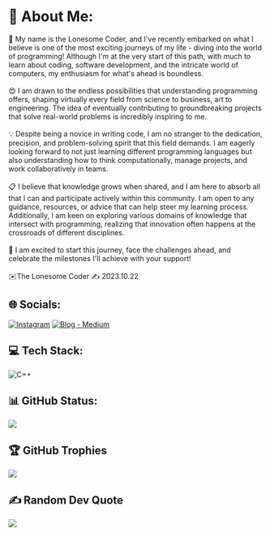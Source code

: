 # 💫 About Me:
🙌 My name is the Lonesome Coder, and I've recently embarked on what I believe is one of the most exciting journeys of my life - diving into the world of programming! Although I'm at the very start of this path, with much to learn about coding, software development, and the intricate world of computers, my enthusiasm for what's ahead is boundless.<br><br>😍 I am drawn to the endless possibilities that understanding programming offers, shaping virtually every field from science to business, art to engineering. The idea of eventually contributing to groundbreaking projects that solve real-world problems is incredibly inspiring to me.<br><br>💡 Despite being a novice in writing code, I am no stranger to the dedication, precision, and problem-solving spirit that this field demands. I am eagerly looking forward to not just learning different programming languages but also understanding how to think computationally, manage projects, and work collaboratively in teams.<br><br>📋 I believe that knowledge grows when shared, and I am here to absorb all that I can and participate actively within this community. I am open to any guidance, resources, or advice that can help steer my learning process. Additionally, I am keen on exploring various domains of knowledge that intersect with programming, realizing that innovation often happens at the crossroads of different disciplines.<br><br>💖 I am excited to start this journey, face the challenges ahead, and celebrate the milestones I'll achieve with your support!<br><br>✉️The Lonesome Coder ✍️ 2023.10.22


## 🌐 Socials:
[![Instagram](https://img.shields.io/badge/Instagram-%23E4405F.svg?logo=Instagram&logoColor=white)](https://instagram.com/the.lonesome.coder) 
[![Blog - Medium](https://img.shields.io/badge/Blog%20--%20Medium-FFFF00?style=flat&logo=medium)](https://medium.com/@the.lonesome.coder)

## 💻 Tech Stack:
![C++](https://img.shields.io/badge/c++-%2300599C.svg?style=for-the-badge&logo=c%2B%2B&logoColor=white)

## 📊 GitHub Status:
![](https://github-readme-stats.vercel.app/api/top-langs/?username=The-Lonesome-Coder&theme=dark&hide_border=false&include_all_commits=true&count_private=false&layout=compact)

## 🏆 GitHub Trophies
![](https://github-profile-trophy.vercel.app/?username=The-Lonesome-Coder&theme=radical&no-frame=false&no-bg=true&margin-w=4)

## ✍️ Random Dev Quote
![](https://quotes-github-readme.vercel.app/api?type=horizontal&theme=radical)
